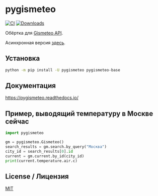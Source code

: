 # pygismeteo

[![CI](https://github.com/monosans/pygismeteo/actions/workflows/ci.yml/badge.svg)](https://github.com/monosans/pygismeteo/actions/workflows/ci.yml)
[![Downloads](https://static.pepy.tech/badge/pygismeteo)](https://pepy.tech/project/pygismeteo)

Обёртка для [Gismeteo API](https://gismeteo.ru/api/).

Асинхронная версия [здесь](https://github.com/monosans/aiopygismeteo).

## Установка

```bash
python -m pip install -U pygismeteo pygismeteo-base
```

## Документация

<https://pygismeteo.readthedocs.io/>

## Пример, выводящий температуру в Москве сейчас

```python
import pygismeteo

gm = pygismeteo.Gismeteo()
search_results = gm.search.by_query("Москва")
city_id = search_results[0].id
current = gm.current.by_id(city_id)
print(current.temperature.air.c)
```

## License / Лицензия

[MIT](https://github.com/monosans/pygismeteo/blob/main/LICENSE)
